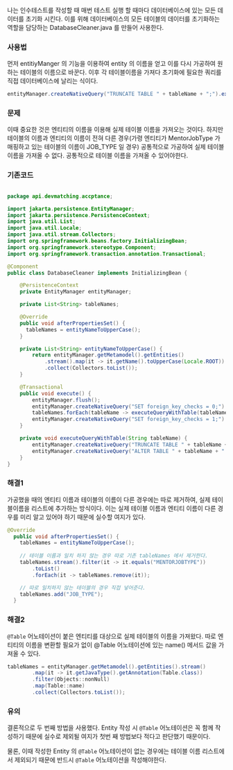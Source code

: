 
나는 인수테스트를 작성할 때 매번 테스트 실행 할 때마다 데이터베이스에 있는 모든 데이터를 초기화 시킨다. 
이를 위해 데이터베이스의 모든 테이블의 데이터를 초기화하는 역할을 담당하는 DatabaseCleaner.java 를 만들어 사용한다.

### 사용법
먼저 entitiyManger 의 기능을 이용하여 entity 의 이름을 얻고 이를 다시 가공하여 원하는 테이블의 이름으로 바꾼다. 이후 각 테이블이름을 가져다 초기화에 필요한 쿼리를 직접 데이터베이스에 날리는 식이다.
```java
entityManager.createNativeQuery("TRUNCATE TABLE " + tableName + ";").executeUpdate();
```

### 문제
이때 중요한 것은 엔티티의 이름을 이용해 실제 테이블 이름을 가져오는 것이다.
하지만 테이블의 이름과 엔티티의 이름이 전혀 다른 경우(가령 엔티티가 MentorJobType 가 매핑하고 있는 테이블의 이름이 JOB_TYPE 일 경우) 공통적으로 가공하여 실제 테이블 이름을 가져올 수 없다. 공통적으로 테이블 이름을 가져올 수 있어야한다.

### 기존코드
```java

package api.devmatching.accptance;

import jakarta.persistence.EntityManager;
import jakarta.persistence.PersistenceContext;
import java.util.List;
import java.util.Locale;
import java.util.stream.Collectors;
import org.springframework.beans.factory.InitializingBean;
import org.springframework.stereotype.Component;
import org.springframework.transaction.annotation.Transactional;

@Component
public class DatabaseCleaner implements InitializingBean {

    @PersistenceContext
    private EntityManager entityManager;

    private List<String> tableNames;

    @Override
    public void afterPropertiesSet() {
      tableNames = entityNameToUpperCase();
    }

    private List<String> entityNameToUpperCase() {
        return entityManager.getMetamodel().getEntities()
            .stream().map(it -> it.getName().toUpperCase(Locale.ROOT))
            .collect(Collectors.toList());
    }

    @Transactional
    public void execute() {
        entityManager.flush();
        entityManager.createNativeQuery("SET foreign_key_checks = 0;").executeUpdate();
        tableNames.forEach(tableName -> executeQueryWithTable(tableName));
        entityManager.createNativeQuery("SET foreign_key_checks = 1;").executeUpdate();
    }

    private void executeQueryWithTable(String tableName) {
        entityManager.createNativeQuery("TRUNCATE TABLE " + tableName + ";").executeUpdate();
        entityManager.createNativeQuery("ALTER TABLE " + tableName + " AUTO_INCREMENT = 1;").executeUpdate();
    }
}

```

### 해결1

가공했을 때의 엔티티 이름과 테이블의 이름이 다른 경우에는 따로 제거하여, 실제 테이블이름을 리스트에 추가하는 방식이다. 이는 실제 테이블 이름과 엔티티 이름이 다른 경우를 미리 알고 있어야 하기 때문에 실수할 여지가 있다.

```java
@Override
  public void afterPropertiesSet() {
    tableNames = entityNameToUpperCase();
    
    // 테이블 이름과 일치 하지 않는 경우 따로 기존 tableNames 에서 제거한다.
    tableNames.stream().filter(it -> it.equals("MENTORJOBTYPE"))
        .toList()
        .forEach(it -> tableNames.remove(it));

    // 따로 일치하지 않는 테이블의 경우 직접 넣어준다.
    tableNames.add("JOB_TYPE");
  }
```



### 해결2

`@Table` 어노테이션이 붙은 엔티티를 대상으로 실제 테이블의 이름을 가져왔다. 따로 엔티티의 이름을 변환할 필요가 없이 @Table 어노테이션에 있는 name() 메서드 값을 가져올 수 있다.

```java
tableNames = entityManager.getMetamodel().getEntities().stream()
        .map(it -> it.getJavaType().getAnnotation(Table.class))
        .filter(Objects::nonNull)
        .map(Table::name)
        .collect(Collectors.toList());
```

### 유의
결론적으로 두 번째 방법을 사용했다. Entity 작성 시 `@Table` 어노테이션은 꼭 함께 작성하기 때문에 실수로 제외될 여지가 첫번 째 방법보다 적다고 판단했기 때문이다. 

물론, 이때 작성한 Entity 의 `@Table` 어노테이션이 없는 경우에는 테이블 이름 리스트에서 제외되기 때문에 반드시 `@Table` 어노테이션을 작성해야한다.



